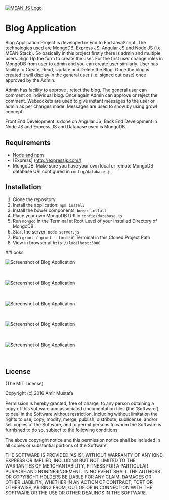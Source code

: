 [![MEAN.JS Logo](http://meanjs.org/img/logo-small.png)](http://mean.io/#!/)

# Blog Application

Blog Application  Project is developed in End to End JavaScript. The technologies used are MongoDB, Express JS, Angular JS and Node JS (i.e. MEAN Stack). So basically in this project firstly there is admin and multiple users.  Sign Up the form to create the user. For the first user change roles in MongoDB from user to admin and you can create user similarly.
User has facility to Create, Read, Update and Delete the Blog. Once the blog is created it will display in the general user (i.e. signed out case) once approved by the Admin.

Admin has facility to approve , reject the blog. The general user can comment on individual blog. Once again Admin can approve or reject the comment. Websockets are used to give instant messages to the user or admin  as per changes made. Messages are used to show by using growl concept.

Front End Development is done on Angular JS, Back End Development in Node JS and Express JS and Database used is MongoDB.

## Requirements

- [Node and npm](http://nodejs.org)
- [Express] (http://expressjs.com/)
- MongoDB: Make sure you have your own local or remote MongoDB database URI configured in `config/database.js`

## Installation

1. Clone the repository
2. Install the application: `npm install`
3. Install the bower components: `bower install`
3. Place your own MongoDB URI in `config/database.js` 
4. Run `mongod` in the Terminal at Root Level of your Installed Directory of MongoDB
3. Start the server: `node server.js`	
4. Run `grunt / grunt --force` in Terminal in this Cloned Project Path 
4. View in browser at `http://localhost:3000`

##Looks

![Screenshot of Blog Application](https://cloud.githubusercontent.com/assets/15896579/18242134/6e4d51fc-7372-11e6-90fe-7d08fa573755.PNG?raw=true "Screenshot of Tredfashion Websites")
<br/><br/><br/>

![Screenshot of Blog Application](https://cloud.githubusercontent.com/assets/15896579/18242132/6e48c09c-7372-11e6-8f66-f792b6dd75ac.PNG?raw=true "Screenshot of Tredfashion Websites")
<br/><br/><br/>

![Screenshot of Blog Application](https://cloud.githubusercontent.com/assets/15896579/18242135/6e4ee152-7372-11e6-8814-d87adb1c23c4.PNG?raw=true "Screenshot of Tredfashion Websites")
<br/><br/><br/>

![Screenshot of Blog Application](https://cloud.githubusercontent.com/assets/15896579/18242131/6e42ebd6-7372-11e6-8429-68331108ed34.PNG?raw=true "Screenshot of Tredfashion Websites")
<br/><br/><br/>

![Screenshot of Blog Application](https://cloud.githubusercontent.com/assets/15896579/18242133/6e4bafb4-7372-11e6-93c1-a6966e04b61d.PNG?raw=true "Screenshot of Tredfashion Websites")
<br/><br/><br/>


## License

(The MIT License)

Copyright (c) 2016 Amir Mustafa

Permission is hereby granted, free of charge, to any person obtaining
a copy of this software and associated documentation files (the
'Software'), to deal in the Software without restriction, including
without limitation the rights to use, copy, modify, merge, publish,
distribute, sublicense, and/or sell copies of the Software, and to
permit persons to whom the Software is furnished to do so, subject to
the following conditions:

The above copyright notice and this permission notice shall be
included in all copies or substantial portions of the Software.

THE SOFTWARE IS PROVIDED 'AS IS', WITHOUT WARRANTY OF ANY KIND,
EXPRESS OR IMPLIED, INCLUDING BUT NOT LIMITED TO THE WARRANTIES OF
MERCHANTABILITY, FITNESS FOR A PARTICULAR PURPOSE AND NONINFRINGEMENT.
IN NO EVENT SHALL THE AUTHORS OR COPYRIGHT HOLDERS BE LIABLE FOR ANY
CLAIM, DAMAGES OR OTHER LIABILITY, WHETHER IN AN ACTION OF CONTRACT,
TORT OR OTHERWISE, ARISING FROM, OUT OF OR IN CONNECTION WITH THE
SOFTWARE OR THE USE OR OTHER DEALINGS IN THE SOFTWARE.
